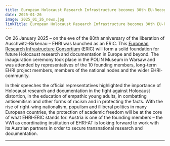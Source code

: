 ```yaml
---
title: European Holocaust Research Infrastructure becomes 30th EU-Recognised Research Consortium 
date: 2025-01-26
image: 2025_01_26_news.jpg
linkTitle: European Holocaust Research Infrastructure becomes 30th EU-Recognised Research Consortium 
---
```


On 26 January 2025 – on the eve of the 80th anniversary of the liberation of Auschwitz-Birkenau – EHRI was launched as an ERIC. This [European Research Infrastructure Consortium](https://research-and-innovation.ec.europa.eu/news/all-research-and-innovation-news/european-holocaust-research-infrastructure-becomes-30th-eu-recognised-research-consortium-major-2025-01-20_en) (ERIC) will form a solid foundation for future Holocaust research and documentation in Europe and beyond. The inauguration ceremony took place in the POLIN Museum in Warsaw and was attended by representatives of the 10 founding members, long-term EHRI project members, members of the national nodes and the wider EHRI-community.

In their speeches the official representatives highlighted the importance of Holocaust research and documentation in the fight against Holocaust distortion, in the education of empathic young adults, in combatting antisemitism and other forms of racism and in protecting the facts. With the rise of right-wing nationalism, populism and illiberal politics in many European countries, the protection of academic freedom will be at the core of what EHRI-ERIC stands for. Austria is one of the founding members – the VWI as coordinating institution of EHRI-AT is looking forward to work with its Austrian partners in order to secure transnational research and documentation.

---

